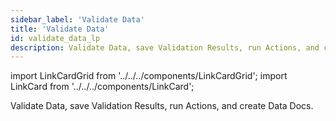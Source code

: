 ```yaml
---
sidebar_label: 'Validate Data'
title: 'Validate Data'
id: validate_data_lp
description: Validate Data, save Validation Results, run Actions, and create Data Docs.
---
```


import LinkCardGrid from '../../../components/LinkCardGrid';
import LinkCard from '../../../components/LinkCard';

<p class="DocItem__header-description">Validate Data, save Validation Results, run Actions, and create Data Docs.</p>

<LinkCardGrid>
  <LinkCard topIcon label="Data Validation workflow" description="Learn more about the GX Data Validation process" href="validate_data_overview" icon="/img/workflow_icon.svg" />
  <LinkCard topIcon label="Manage Checkpoints" description="Add validation data, create and configure Checkpoints, and pass in-memory DataFrames" href="checkpoints/checkpoint_lp" icon="/img/checkpoint_icon.svg" />
  <LinkCard topIcon label="Configure Actions" description="Configure Actions to send Validation Result notifications, update Data Docs, and store Validation Results" href="validation_actions/actions_lp" icon="/img/configure_icon.svg" />
  <LinkCard topIcon label="Limit validation results in Data Docs" description="Limit validation results to improve Data Doc updating and rendering performance" href="limit_validation_results" icon="/img/configure_icon.svg" />
</LinkCardGrid>